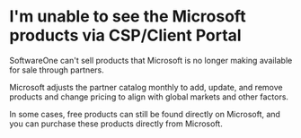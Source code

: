 # I'm unable to see the Microsoft products via CSP/Client Portal

SoftwareOne can't sell products that Microsoft is no longer making available for sale through partners.&#x20;

Microsoft adjusts the partner catalog monthly to add, update, and remove products and change pricing to align with global markets and other factors.

In some cases, free products can still be found directly on Microsoft, and you can purchase these products directly from Microsoft.

